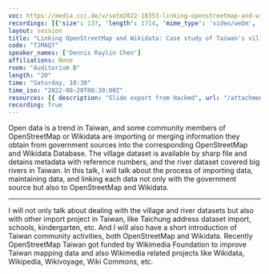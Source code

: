 ```yaml
---
voc: https://media.ccc.de/v/sotm2022-18353-linking-openstreetmap-and-wikidata-case-study-of-taiwan-s-villages-and-rivers-dataset
recordings: [{'size': 137, 'length': 1714, 'mime_type': 'video/webm', 'language': 'eng', 'filename': 'sotm2022-18353-eng-Linking_OpenStreetMap_and_Wikidata_Case_study_of_Taiwans_villages_and_rivers_dataset_webm-hd.webm', 'state': 'new', 'folder': 'webm-hd', 'high_quality': True, 'width': 1920, 'height': 1080, 'updated_at': '2022-09-29T23:08:59.991+02:00', 'recording_url': 'https://cdn.media.ccc.de/events/sotm/2022/webm-hd/sotm2022-18353-eng-Linking_OpenStreetMap_and_Wikidata_Case_study_of_Taiwans_villages_and_rivers_dataset_webm-hd.webm', 'url': 'https://api.media.ccc.de/public/recordings/62026', 'event_url': 'https://api.media.ccc.de/public/events/e3889993-d4e7-5034-b3eb-fabf069e6fd3', 'conference_url': 'https://api.media.ccc.de/public/conferences/sotm2022'}, {'size': 67, 'length': 1714, 'mime_type': 'video/webm', 'language': 'eng', 'filename': 'sotm2022-18353-eng-Linking_OpenStreetMap_and_Wikidata_Case_study_of_Taiwans_villages_and_rivers_dataset_webm-sd.webm', 'state': 'new', 'folder': 'webm-sd', 'high_quality': False, 'width': 720, 'height': 576, 'updated_at': '2022-09-29T22:43:05.110+02:00', 'recording_url': 'https://cdn.media.ccc.de/events/sotm/2022/webm-sd/sotm2022-18353-eng-Linking_OpenStreetMap_and_Wikidata_Case_study_of_Taiwans_villages_and_rivers_dataset_webm-sd.webm', 'url': 'https://api.media.ccc.de/public/recordings/62022', 'event_url': 'https://api.media.ccc.de/public/events/e3889993-d4e7-5034-b3eb-fabf069e6fd3', 'conference_url': 'https://api.media.ccc.de/public/conferences/sotm2022'}, {'size': 46, 'length': 1714, 'mime_type': 'video/mp4', 'language': 'eng', 'filename': 'sotm2022-18353-eng-Linking_OpenStreetMap_and_Wikidata_Case_study_of_Taiwans_villages_and_rivers_dataset_sd.mp4', 'state': 'new', 'folder': 'h264-sd', 'high_quality': False, 'width': 720, 'height': 576, 'updated_at': '2022-09-29T22:26:04.291+02:00', 'recording_url': 'https://cdn.media.ccc.de/events/sotm/2022/h264-sd/sotm2022-18353-eng-Linking_OpenStreetMap_and_Wikidata_Case_study_of_Taiwans_villages_and_rivers_dataset_sd.mp4', 'url': 'https://api.media.ccc.de/public/recordings/62018', 'event_url': 'https://api.media.ccc.de/public/events/e3889993-d4e7-5034-b3eb-fabf069e6fd3', 'conference_url': 'https://api.media.ccc.de/public/conferences/sotm2022'}, {'size': 26, 'length': 1711, 'mime_type': 'audio/mpeg', 'language': 'eng', 'filename': 'sotm2022-18353-eng-Linking_OpenStreetMap_and_Wikidata_Case_study_of_Taiwans_villages_and_rivers_dataset_mp3.mp3', 'state': 'new', 'folder': 'mp3', 'high_quality': False, 'width': 0, 'height': 0, 'updated_at': '2022-09-29T22:22:32.598+02:00', 'recording_url': 'https://cdn.media.ccc.de/events/sotm/2022/mp3/sotm2022-18353-eng-Linking_OpenStreetMap_and_Wikidata_Case_study_of_Taiwans_villages_and_rivers_dataset_mp3.mp3', 'url': 'https://api.media.ccc.de/public/recordings/62017', 'event_url': 'https://api.media.ccc.de/public/events/e3889993-d4e7-5034-b3eb-fabf069e6fd3', 'conference_url': 'https://api.media.ccc.de/public/conferences/sotm2022'}, {'size': 97, 'length': 1714, 'mime_type': 'video/mp4', 'language': 'eng', 'filename': 'sotm2022-18353-eng-Linking_OpenStreetMap_and_Wikidata_Case_study_of_Taiwans_villages_and_rivers_dataset_hd.mp4', 'state': 'new', 'folder': 'h264-hd', 'high_quality': True, 'width': 1920, 'height': 1080, 'updated_at': '2022-09-29T22:19:46.360+02:00', 'recording_url': 'https://cdn.media.ccc.de/events/sotm/2022/h264-hd/sotm2022-18353-eng-Linking_OpenStreetMap_and_Wikidata_Case_study_of_Taiwans_villages_and_rivers_dataset_hd.mp4', 'url': 'https://api.media.ccc.de/public/recordings/62013', 'event_url': 'https://api.media.ccc.de/public/events/e3889993-d4e7-5034-b3eb-fabf069e6fd3', 'conference_url': 'https://api.media.ccc.de/public/conferences/sotm2022'}]
layout: session
title: "Linking OpenStreetMap and Wikidata: Case study of Taiwan's villages and rivers dataset"
code: "TJMAQT"
speaker_names: ['Dennis Raylin Chen']
affiliations: None
room: "Auditorium B"
length: "20"
time: "Saturday, 10:30"
time_iso: "2022-08-20T08:30:00Z"
resources: [{ description: "Slide export from Hackmd", url: "/attachments/TJMAQT_Linking_OpenStreetMap_and_Wikidata__Case_study_of__cIX3ceU.pdf" }]
recording: True
---
```


Open data is a trend in Taiwan, and some community members of OpenStreetMap or Wikidata are importing or merging information they obtain from government sources into the corresponding OpenStreetMap and Wikidata Database. The village dataset is available by sharp file and detains metadata with reference numbers, and the river dataset covered big rivers in Taiwan. In this talk, I will talk about the process of importing data, maintaining data, and linking each data not only with the government source but also to OpenStreetMap and Wikidata.

<hr>

I will not only talk about dealing with the village and river datasets but also with other import project in Taiwan, like Taichung address dataset import, schools, kindergarten, etc. And I will also have a short introduction of Taiwan community activities, both OpenStreetMap and Wikidata. Recently OpenStreetMap Taiwan got funded by Wikimedia Foundation to improve Taiwan mapping data and also Wikimedia related projects like Wikidata, Wikipedia, Wikivoyage, Wiki Commons, etc.

